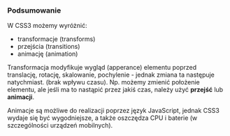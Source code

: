### Podsumowanie

W CSS3 możemy wyróżnić:
 - transformacje (transforms)
 - przejścia (transitions)
 - animację (animation)


Transformacja modyfikuje wygląd (apperance) elementu poprzed translację, rotację, skalowanie, pochylenie - jednak zmiana ta następuje natychmiast. (brak wpływu czasu). Np. możemy zmienić położenie elementu, ale jeśli ma to nastąpić przez jakiś czas, należy użyć __przejść__ lub __animacji__. 


Animacje są możliwe do realizacji poprzez język JavaScript, jednak CSS3 wydaje się być wygodniejsze, a także oszczędza CPU i baterie (w szczególności urządzeń mobilnych). 


